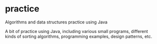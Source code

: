 # practice
Algorithms and data structures practice using Java

A bit of practice using Java, including various small programs, different kinds of sorting algorithms, programming examples, design patterns, etc.
